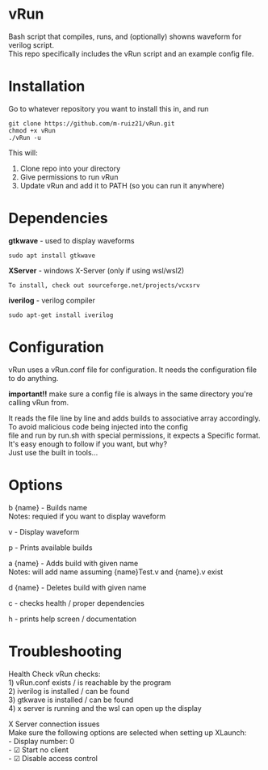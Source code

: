 # vRun
Bash script that compiles, runs, and (optionally) showns waveform for verilog script.   
This repo specifically includes the vRun script and an example config file.

# Installation
Go to whatever repository you want to install this in, and run
```
git clone https://github.com/m-ruiz21/vRun.git
chmod +x vRun
./vRun -u
```
This will:
1) Clone repo into your directory
2) Give permissions to run vRun
3) Update vRun and add it to PATH (so you can run it anywhere)

# Dependencies
**gtkwave**  - used to display waveforms
```
sudo apt install gtkwave
````
**XServer**  - windows X-Server (only if using wsl/wsl2)
```
To install, check out sourceforge.net/projects/vcxsrv
```
**iverilog** - verilog compiler
 ```
 sudo apt-get install iverilog
 ```
 # Configuration
vRun uses a vRun.conf file for configuration. It needs the configuration file to do anything.    
  
**important!!** make sure a config file is always in the same directory you're calling vRun from.  
  
It reads the file line by line and adds builds to associative array accordingly. To avoid malicious code being injected into the config  
file and run by run.sh with special permissions, it expects a Specific format. It's easy enough to follow if you want, but why?  
Just use the built in tools...  

# Options
 b {name} - Builds name  
         Notes: requied if you want to display waveform

 v - Display waveform

 p - Prints available builds

 a {name} - Adds build with given name  
         Notes: will add name assuming {name}Test.v and {name}.v exist

 d {name} - Deletes build with given name

 c - checks health / proper dependencies

 h - prints help screen / documentation
 
 # Troubleshooting
 Health Check
     vRun checks:  
     1) vRun.conf exists / is reachable by the program  
     2) iverilog is installed / can be found  
     3) gtkwave is installed / can be found  
     4) x server is running and the wsl can open up the display  

 X Server connection issues  
     Make sure the following options are selected when setting up XLaunch:  
     - Display number: 0  
     - &#9745; Start no client  
     - &#9745; Disable access control  
